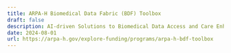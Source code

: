 ```yaml
---
title: ARPA-H Biomedical Data Fabric (BDF) Toolbox
draft: false
description: AI-driven Solutions to Biomedical Data Access and Care Enhancement
date: 2024-08-01
url: https://arpa-h.gov/explore-funding/programs/arpa-h-bdf-toolbox
---
```

